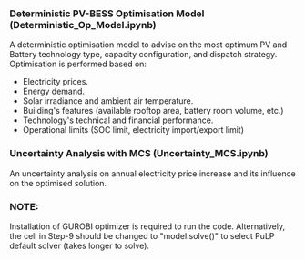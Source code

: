 ### Deterministic PV-BESS Optimisation Model (Deterministic_Op_Model.ipynb)
A deterministic optimisation model to advise on the most optimum PV and Battery technology type, capacity configuration,
and dispatch strategy.
Optimisation is performed based on:
- Electricity prices.
- Energy demand.
- Solar irradiance and ambient air temperature.
- Building's features (available rooftop area, battery room volume, etc.)
- Technology's technical and financial performance.
- Operational limits (SOC limit, electricity import/export limit)

### Uncertainty Analysis with MCS (Uncertainty_MCS.ipynb)
An uncertainty analysis on annual electricity price increase and its influence on the optimised solution.

### NOTE: 
Installation of GUROBI optimizer is required to run the code. Alternatively, the cell in Step-9 should be changed to "model.solve()"
to select PuLP default solver (takes longer to solve).

